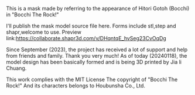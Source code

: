 This is a mask made by referring to the appearance of Hitori Gotoh (Bocchi) in "Bocchi The Rock!"

I'll publish the mask model source file here. Forms include stl,step and shapr,welcome to use. 
Preview link:https://collaborate.shapr3d.com/v/DHqntqE_hvSeg23CvOqDg

Since September (2023), the project has received a lot of support and help from friends and family. Thank you very much! 
As of today (20240118), the model design has been basically formed and is being 3D printed by Jia li Chuang.

This work complies with the MIT License
The copyright of "Bocchi The Rock!" And its characters belongs to Houbunsha Co., Ltd.
